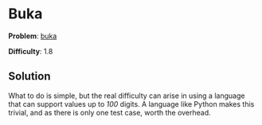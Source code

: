 # Buka 

**Problem**: [buka](https://open.kattis.com/problems/buka)

**Difficulty**: 1.8

## Solution

What to do is simple, but the real difficulty can arise in using a language that can support values up to *100* digits. A language like Python makes this trivial, and as there is only one test case, worth the overhead.
